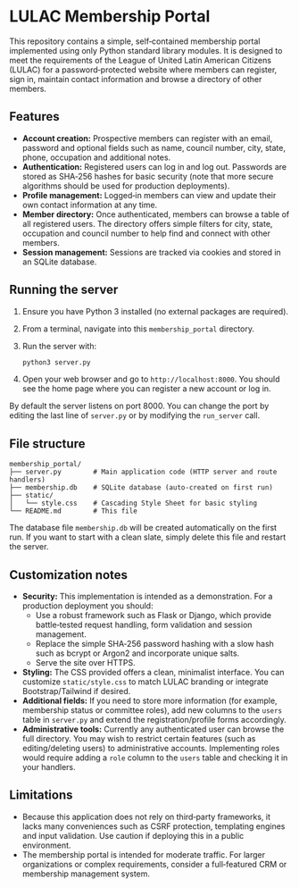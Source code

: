# LULAC Membership Portal

This repository contains a simple, self‑contained membership portal implemented
using only Python standard library modules.  It is designed to meet the
requirements of the League of United Latin American Citizens (LULAC) for a
password‑protected website where members can register, sign in, maintain
contact information and browse a directory of other members.

## Features

* **Account creation:** Prospective members can register with an email,
  password and optional fields such as name, council number, city, state,
  phone, occupation and additional notes.
* **Authentication:** Registered users can log in and log out.  Passwords are
  stored as SHA‑256 hashes for basic security (note that more secure
  algorithms should be used for production deployments).
* **Profile management:** Logged‑in members can view and update their own
  contact information at any time.
* **Member directory:** Once authenticated, members can browse a table of
  all registered users.  The directory offers simple filters for city,
  state, occupation and council number to help find and connect with
  other members.
* **Session management:** Sessions are tracked via cookies and stored in an
  SQLite database.

## Running the server

1. Ensure you have Python 3 installed (no external packages are required).
2. From a terminal, navigate into this `membership_portal` directory.
3. Run the server with:

   ```bash
   python3 server.py
   ```

4. Open your web browser and go to `http://localhost:8000`.  You should see
   the home page where you can register a new account or log in.

By default the server listens on port 8000.  You can change the port by
editing the last line of `server.py` or by modifying the `run_server` call.

## File structure

```
membership_portal/
├── server.py        # Main application code (HTTP server and route handlers)
├── membership.db    # SQLite database (auto‑created on first run)
├── static/
│   └── style.css    # Cascading Style Sheet for basic styling
└── README.md        # This file
```

The database file `membership.db` will be created automatically on the first
run.  If you want to start with a clean slate, simply delete this file
and restart the server.

## Customization notes

* **Security:** This implementation is intended as a demonstration.  For a
  production deployment you should:
  * Use a robust framework such as Flask or Django, which provide
    battle‑tested request handling, form validation and session
    management.
  * Replace the simple SHA‑256 password hashing with a slow hash such as
    bcrypt or Argon2 and incorporate unique salts.
  * Serve the site over HTTPS.
* **Styling:** The CSS provided offers a clean, minimalist interface.  You
  can customize `static/style.css` to match LULAC branding or integrate
  Bootstrap/Tailwind if desired.
* **Additional fields:** If you need to store more information (for example,
  membership status or committee roles), add new columns to the `users`
  table in `server.py` and extend the registration/profile forms
  accordingly.
* **Administrative tools:** Currently any authenticated user can browse the
  full directory.  You may wish to restrict certain features (such as
  editing/deleting users) to administrative accounts.  Implementing roles
  would require adding a `role` column to the `users` table and checking
  it in your handlers.

## Limitations

* Because this application does not rely on third‑party frameworks, it lacks
  many conveniences such as CSRF protection, templating engines and input
  validation.  Use caution if deploying this in a public environment.
* The membership portal is intended for moderate traffic.  For larger
  organizations or complex requirements, consider a full‑featured CRM or
  membership management system.
